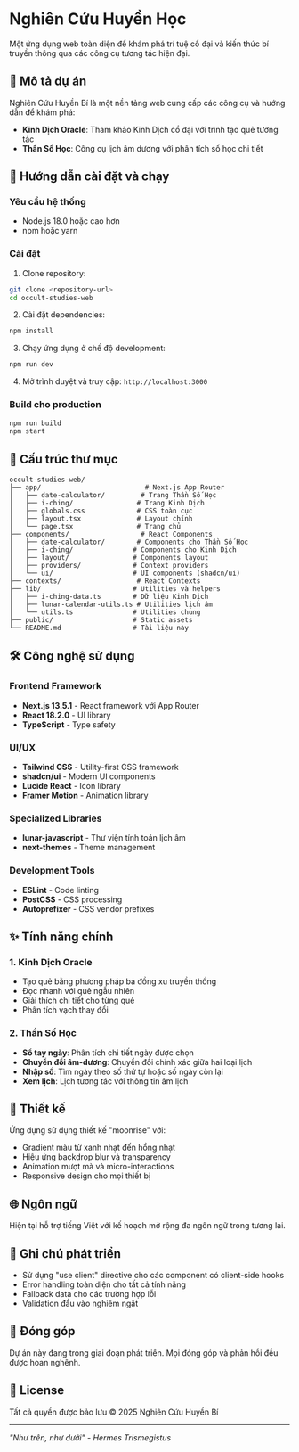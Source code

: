 # Nghiên Cứu Huyền Học

Một ứng dụng web toàn diện để khám phá trí tuệ cổ đại và kiến thức bí truyền thông qua các công cụ tương tác hiện đại.

## 📖 Mô tả dự án

Nghiên Cứu Huyền Bí là một nền tảng web cung cấp các công cụ và hướng dẫn để khám phá:

- **Kinh Dịch Oracle**: Tham khảo Kinh Dịch cổ đại với trình tạo quẻ tương tác
- **Thần Số Học**: Công cụ lịch âm dương với phân tích số học chi tiết

## 🚀 Hướng dẫn cài đặt và chạy

### Yêu cầu hệ thống
- Node.js 18.0 hoặc cao hơn
- npm hoặc yarn

### Cài đặt

1. Clone repository:
```bash
git clone <repository-url>
cd occult-studies-web
```

2. Cài đặt dependencies:
```bash
npm install
```

3. Chạy ứng dụng ở chế độ development:
```bash
npm run dev
```

4. Mở trình duyệt và truy cập: `http://localhost:3000`

### Build cho production

```bash
npm run build
npm start
```

## 📁 Cấu trúc thư mục

```
occult-studies-web/
├── app/                          # Next.js App Router
│   ├── date-calculator/         # Trang Thần Số Học
│   ├── i-ching/                # Trang Kinh Dịch
│   ├── globals.css             # CSS toàn cục
│   ├── layout.tsx              # Layout chính
│   └── page.tsx                # Trang chủ
├── components/                  # React Components
│   ├── date-calculator/        # Components cho Thần Số Học
│   ├── i-ching/               # Components cho Kinh Dịch
│   ├── layout/                # Components layout
│   ├── providers/             # Context providers
│   └── ui/                    # UI components (shadcn/ui)
├── contexts/                   # React Contexts
├── lib/                       # Utilities và helpers
│   ├── i-ching-data.ts        # Dữ liệu Kinh Dịch
│   ├── lunar-calendar-utils.ts # Utilities lịch âm
│   └── utils.ts               # Utilities chung
├── public/                    # Static assets
└── README.md                  # Tài liệu này
```

## 🛠️ Công nghệ sử dụng

### Frontend Framework
- **Next.js 13.5.1** - React framework với App Router
- **React 18.2.0** - UI library
- **TypeScript** - Type safety

### UI/UX
- **Tailwind CSS** - Utility-first CSS framework
- **shadcn/ui** - Modern UI components
- **Lucide React** - Icon library
- **Framer Motion** - Animation library

### Specialized Libraries
- **lunar-javascript** - Thư viện tính toán lịch âm
- **next-themes** - Theme management

### Development Tools
- **ESLint** - Code linting
- **PostCSS** - CSS processing
- **Autoprefixer** - CSS vendor prefixes

## ✨ Tính năng chính

### 1. Kinh Dịch Oracle
- Tạo quẻ bằng phương pháp ba đồng xu truyền thống
- Đọc nhanh với quẻ ngẫu nhiên
- Giải thích chi tiết cho từng quẻ
- Phân tích vạch thay đổi

### 2. Thần Số Học
- **Sổ tay ngày**: Phân tích chi tiết ngày được chọn
- **Chuyển đổi âm-dương**: Chuyển đổi chính xác giữa hai loại lịch
- **Nhập số**: Tìm ngày theo số thứ tự hoặc số ngày còn lại
- **Xem lịch**: Lịch tương tác với thông tin âm lịch

## 🎨 Thiết kế

Ứng dụng sử dụng thiết kế "moonrise" với:
- Gradient màu từ xanh nhạt đến hồng nhạt
- Hiệu ứng backdrop blur và transparency
- Animation mượt mà và micro-interactions
- Responsive design cho mọi thiết bị

## 🌐 Ngôn ngữ

Hiện tại hỗ trợ tiếng Việt với kế hoạch mở rộng đa ngôn ngữ trong tương lai.

## 📝 Ghi chú phát triển

- Sử dụng "use client" directive cho các component có client-side hooks
- Error handling toàn diện cho tất cả tính năng
- Fallback data cho các trường hợp lỗi
- Validation đầu vào nghiêm ngặt

## 🤝 Đóng góp

Dự án này đang trong giai đoạn phát triển. Mọi đóng góp và phản hồi đều được hoan nghênh.

## 📄 License

Tất cả quyền được bảo lưu © 2025 Nghiên Cứu Huyền Bí

---

*"Như trên, như dưới" - Hermes Trismegistus*
